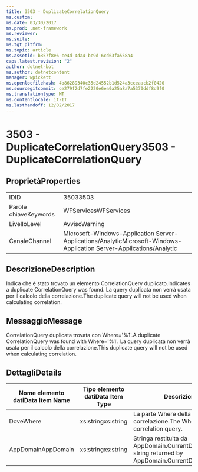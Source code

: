 ```yaml
---
title: 3503 - DuplicateCorrelationQuery
ms.custom: 
ms.date: 03/30/2017
ms.prod: .net-framework
ms.reviewer: 
ms.suite: 
ms.tgt_pltfrm: 
ms.topic: article
ms.assetid: b857f8e6-ce4d-4da4-bc9d-6cd63fa558a4
caps.latest.revision: "2"
author: dotnet-bot
ms.author: dotnetcontent
manager: wpickett
ms.openlocfilehash: 4b86289340c35d24552b1d524a3cceaacb2f0420
ms.sourcegitcommit: ce279f2d7fe2220e6ea0a25a8a7a5370ddf8d9f0
ms.translationtype: MT
ms.contentlocale: it-IT
ms.lasthandoff: 12/02/2017
---
```

# <a name="3503---duplicatecorrelationquery"></a><span data-ttu-id="1426a-102">3503 - DuplicateCorrelationQuery</span><span class="sxs-lookup"><span data-stu-id="1426a-102">3503 - DuplicateCorrelationQuery</span></span>
## <a name="properties"></a><span data-ttu-id="1426a-103">Proprietà</span><span class="sxs-lookup"><span data-stu-id="1426a-103">Properties</span></span>  
  
|||  
|-|-|  
|<span data-ttu-id="1426a-104">ID</span><span class="sxs-lookup"><span data-stu-id="1426a-104">ID</span></span>|<span data-ttu-id="1426a-105">3503</span><span class="sxs-lookup"><span data-stu-id="1426a-105">3503</span></span>|  
|<span data-ttu-id="1426a-106">Parole chiave</span><span class="sxs-lookup"><span data-stu-id="1426a-106">Keywords</span></span>|<span data-ttu-id="1426a-107">WFServices</span><span class="sxs-lookup"><span data-stu-id="1426a-107">WFServices</span></span>|  
|<span data-ttu-id="1426a-108">Livello</span><span class="sxs-lookup"><span data-stu-id="1426a-108">Level</span></span>|<span data-ttu-id="1426a-109">Avviso</span><span class="sxs-lookup"><span data-stu-id="1426a-109">Warning</span></span>|  
|<span data-ttu-id="1426a-110">Canale</span><span class="sxs-lookup"><span data-stu-id="1426a-110">Channel</span></span>|<span data-ttu-id="1426a-111">Microsoft-Windows-Application Server-Applications/Analytic</span><span class="sxs-lookup"><span data-stu-id="1426a-111">Microsoft-Windows-Application Server-Applications/Analytic</span></span>|  
  
## <a name="description"></a><span data-ttu-id="1426a-112">Descrizione</span><span class="sxs-lookup"><span data-stu-id="1426a-112">Description</span></span>  
 <span data-ttu-id="1426a-113">Indica che è stato trovato un elemento CorrelationQuery duplicato.</span><span class="sxs-lookup"><span data-stu-id="1426a-113">Indicates a duplicate CorrelationQuery was found.</span></span> <span data-ttu-id="1426a-114">La query duplicata non verrà usata per il calcolo della correlazione.</span><span class="sxs-lookup"><span data-stu-id="1426a-114">The duplicate query will not be used when calculating correlation.</span></span>  
  
## <a name="message"></a><span data-ttu-id="1426a-115">Messaggio</span><span class="sxs-lookup"><span data-stu-id="1426a-115">Message</span></span>  
 <span data-ttu-id="1426a-116">CorrelationQuery duplicata trovata con Where='%1'.</span><span class="sxs-lookup"><span data-stu-id="1426a-116">A duplicate CorrelationQuery was found with Where='%1'.</span></span> <span data-ttu-id="1426a-117">La query duplicata non verrà usata per il calcolo della correlazione.</span><span class="sxs-lookup"><span data-stu-id="1426a-117">This duplicate query will not be used when calculating correlation.</span></span>  
  
## <a name="details"></a><span data-ttu-id="1426a-118">Dettagli</span><span class="sxs-lookup"><span data-stu-id="1426a-118">Details</span></span>  
  
|<span data-ttu-id="1426a-119">Nome elemento dati</span><span class="sxs-lookup"><span data-stu-id="1426a-119">Data Item Name</span></span>|<span data-ttu-id="1426a-120">Tipo elemento dati</span><span class="sxs-lookup"><span data-stu-id="1426a-120">Data Item Type</span></span>|<span data-ttu-id="1426a-121">Descrizione</span><span class="sxs-lookup"><span data-stu-id="1426a-121">Description</span></span>|  
|--------------------|--------------------|-----------------|  
|<span data-ttu-id="1426a-122">Dove</span><span class="sxs-lookup"><span data-stu-id="1426a-122">Where</span></span>|<span data-ttu-id="1426a-123">xs:string</span><span class="sxs-lookup"><span data-stu-id="1426a-123">xs:string</span></span>|<span data-ttu-id="1426a-124">La parte Where della query di correlazione.</span><span class="sxs-lookup"><span data-stu-id="1426a-124">The Where portion of the correlation query.</span></span>|  
|<span data-ttu-id="1426a-125">AppDomain</span><span class="sxs-lookup"><span data-stu-id="1426a-125">AppDomain</span></span>|<span data-ttu-id="1426a-126">xs:string</span><span class="sxs-lookup"><span data-stu-id="1426a-126">xs:string</span></span>|<span data-ttu-id="1426a-127">Stringa restituita da AppDomain.CurrentDomain.FriendlyName.</span><span class="sxs-lookup"><span data-stu-id="1426a-127">The string returned by AppDomain.CurrentDomain.FriendlyName.</span></span>|
